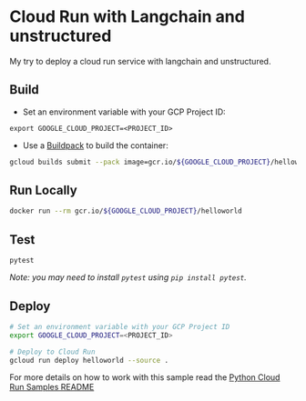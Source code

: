 # Cloud Run with Langchain and unstructured

My try to deploy a cloud run service with langchain and unstructured.

## Build

- Set an environment variable with your GCP Project ID:

```
export GOOGLE_CLOUD_PROJECT=<PROJECT_ID>
```

- Use a [Buildpack](https://github.com/GoogleCloudPlatform/buildpacks) to build the container:

```sh
gcloud builds submit --pack image=gcr.io/${GOOGLE_CLOUD_PROJECT}/helloworld
```

## Run Locally

```sh
docker run --rm gcr.io/${GOOGLE_CLOUD_PROJECT}/helloworld
```

## Test

```
pytest
```

_Note: you may need to install `pytest` using `pip install pytest`._

## Deploy

```sh
# Set an environment variable with your GCP Project ID
export GOOGLE_CLOUD_PROJECT=<PROJECT_ID>

# Deploy to Cloud Run
gcloud run deploy helloworld --source .
```

For more details on how to work with this sample read the [Python Cloud Run Samples README](https://github.com/GoogleCloudPlatform/python-docs-samples/tree/main/run)
